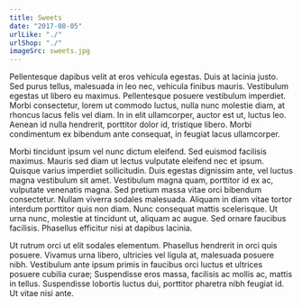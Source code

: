```yaml
---
title: Sweets
date: "2017-08-05"
urlLike: "./"
urlShop: "./"
imageSrc: sweets.jpg
---
```


Pellentesque dapibus velit at eros vehicula egestas. Duis at lacinia justo. Sed purus tellus, malesuada in leo nec, vehicula finibus mauris. Vestibulum egestas ut libero eu maximus. Pellentesque posuere vestibulum imperdiet. Morbi consectetur, lorem ut commodo luctus, nulla nunc molestie diam, at rhoncus lacus felis vel diam. In in elit ullamcorper, auctor est ut, luctus leo. Aenean id nulla hendrerit, porttitor dolor id, tristique libero. Morbi condimentum ex bibendum ante consequat, in feugiat lacus ullamcorper.

Morbi tincidunt ipsum vel nunc dictum eleifend. Sed euismod facilisis maximus. Mauris sed diam ut lectus vulputate eleifend nec et ipsum. Quisque varius imperdiet sollicitudin. Duis egestas dignissim ante, vel luctus magna vestibulum sit amet. Vestibulum magna quam, porttitor id ex ac, vulputate venenatis magna. Sed pretium massa vitae orci bibendum consectetur. Nullam viverra sodales malesuada. Aliquam in diam vitae tortor interdum porttitor quis non diam. Nunc consequat mattis scelerisque. Ut urna nunc, molestie at tincidunt ut, aliquam ac augue. Sed ornare faucibus facilisis. Phasellus efficitur nisi at dapibus lacinia.

Ut rutrum orci ut elit sodales elementum. Phasellus hendrerit in orci quis posuere. Vivamus urna libero, ultricies vel ligula at, malesuada posuere nibh. Vestibulum ante ipsum primis in faucibus orci luctus et ultrices posuere cubilia curae; Suspendisse eros massa, facilisis ac mollis ac, mattis in tellus. Suspendisse lobortis luctus dui, porttitor pharetra nibh feugiat id. Ut vitae nisi ante.
